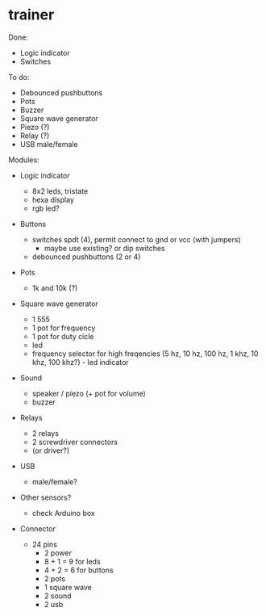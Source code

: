 # trainer

Done: 
- Logic indicator
- Switches

To do:
- Debounced pushbuttons
- Pots
- Buzzer
- Square wave generator
- Piezo (?)
- Relay (?)
- USB male/female

Modules:

- Logic indicator
  - 8x2 leds, tristate
  - hexa display
  - rgb led?
- Buttons
  - switches spdt (4), permit connect to gnd or vcc (with jumpers)
    - maybe use existing? or dip switches
  - debounced pushbuttons (2 or 4)
- Pots
  - 1k and 10k (?)
- Square wave generator
  - 1 555
  - 1 pot for frequency
  - 1 pot for duty cicle
  - led
  - frequency selector for high freqencies (5 hz, 10 hz, 100 hz, 1 khz, 10 khz, 100 khz?) - led indicator
- Sound
  - speaker / piezo (+ pot for volume)
  - buzzer
- Relays
  - 2 relays
  - 2 screwdriver connectors
  - (or driver?)
- USB
  - male/female?
- Other sensors?
  - check Arduino box

- Connector
  - 24 pins
    - 2 power
    - 8 + 1 = 9 for leds
    - 4 + 2 = 6 for buttons
    - 2 pots
    - 1 square wave
    - 2 sound
    - 2 usb


